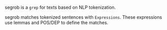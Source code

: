 segrob is a `grep` for texts based on NLP tokenization.

segrob matches tokenized sentences with `Expressions`. These expressions use lemmas and POS/DEP to define the matches.
